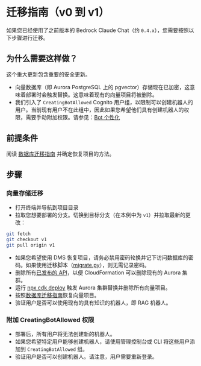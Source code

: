 # 迁移指南（v0 到 v1）

如果您已经使用了之前版本的 Bedrock Claude Chat（约 `0.4.x`），您需要按照以下步骤进行迁移。

## 为什么需要这样做？

这个重大更新包含重要的安全更新。

- 向量数据库（即 Aurora PostgreSQL 上的 pgvector）存储现在已加密，这意味着部署时会触发替换。这意味着现有的向量项目将被删除。
- 我们引入了 `CreatingBotAllowed` Cognito 用户组，以限制可以创建机器人的用户。当前现有用户不在此组中，因此如果您希望他们具有创建机器人的权限，需要手动附加权限。请参见：[Bot 个性化](../../README.md#bot-personalization)

## 前提条件

阅读 [数据库迁移指南](./DATABASE_MIGRATION_zh-CN.md) 并确定恢复项目的方法。

## 步骤

### 向量存储迁移

- 打开终端并导航到项目目录
- 拉取您想要部署的分支。切换到目标分支（在本例中为 `v1`）并拉取最新的更改：

```sh
git fetch
git checkout v1
git pull origin v1
```

- 如果您希望使用 DMS 恢复项目，请务必禁用密码轮换并记下访问数据库的密码。如果使用迁移脚本（[migrate.py](./migrate.py)），则无需记录密码。
- 删除所有[已发布的 API](../PUBLISH_API_zh-CN.md)，以便 CloudFormation 可以删除现有的 Aurora 集群。
- 运行 [npx cdk deploy](../README.md#deploy-using-cdk) 触发 Aurora 集群替换并删除所有向量项目。
- 按照[数据库迁移指南](./DATABASE_MIGRATION_zh-CN.md)恢复向量项目。
- 验证用户是否可以使用现有的具有知识的机器人，即 RAG 机器人。

### 附加 CreatingBotAllowed 权限

- 部署后，所有用户将无法创建新的机器人。
- 如果您希望特定用户能够创建机器人，请使用管理控制台或 CLI 将这些用户添加到 `CreatingBotAllowed` 组。
- 验证用户是否可以创建机器人。请注意，用户需要重新登录。